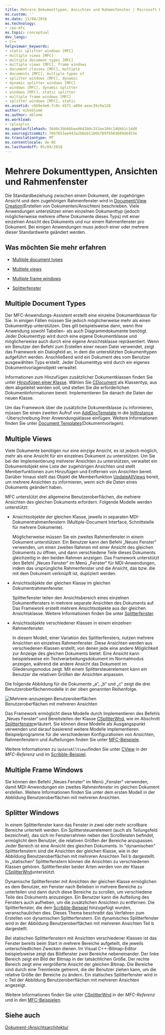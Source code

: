 ```yaml
---
title: Mehrere Dokumenttypen, Ansichten und Rahmenfenster | Microsoft Docs
ms.custom: ''
ms.date: 11/04/2016
ms.technology:
- cpp-mfc
ms.topic: conceptual
dev_langs:
- C++
helpviewer_keywords:
- static splitter windows [MFC]
- multiple views [MFC]
- multiple document types [MFC]
- multiple views [MFC], frame windows
- document classes [MFC], multiple
- documents [MFC], multiple types of
- splitter windows [MFC], dynamic
- dynamic splitter windows [MFC]
- windows [MFC], dynamic splitter
- windows [MFC], static splitter
- multiple frame windows [MFC]
- splitter windows [MFC], static
ms.assetid: c6b9e4e0-7c9c-45f1-a804-aeac39c9a128
author: mikeblome
ms.author: mblome
ms.workload:
- cplusplus
ms.openlocfilehash: 5640c3bb66bee0641b0c153ae10dc146bb1c1dd8
ms.sourcegitcommit: 76b7653ae443a2b8eb1186b789f8503609d6453e
ms.translationtype: MT
ms.contentlocale: de-DE
ms.lasthandoff: 05/04/2018
---
```

# <a name="multiple-document-types-views-and-frame-windows"></a>Mehrere Dokumenttypen, Ansichten und Rahmenfenster
Die Standardbeziehung zwischen einem Dokument, der zugehörigen Ansicht und dem zugehörigen Rahmenfenster wird in [Document/View Creation](../mfc/document-view-creation.md)(Erstellen von Dokumenten/Ansichten) beschrieben. Viele Anwendungen unterstützen einen einzelnen Dokumenttyp (jedoch möglicherweise mehrere offene Dokumente dieses Typs) mit einer einzelnen Ansicht des Dokuments und nur einem Rahmenfenster pro Dokument. Bei einigen Anwendungen muss jedoch einer oder mehrere dieser Standardwerte geändert werden.  
  
## <a name="what-do-you-want-to-know-more-about"></a>Was möchten Sie mehr erfahren  
  
-   [Multiple document types](#_core_multiple_document_types)  
  
-   [Multiple views](#_core_multiple_views)  
  
-   [Multiple frame windows](#_core_multiple_frame_windows)  
  
-   [Splitterfenster](#_core_splitter_windows)  
  
##  <a name="_core_multiple_document_types"></a> Multiple Document Types  
 Der MFC-Anwendungs-Assistent erstellt eine einzelne Dokumentklasse für Sie. In einigen Fällen müssen Sie jedoch möglicherweise mehr als einen Dokumenttyp unterstützen. Dies gilt beispielsweise dann, wenn Ihre Anwendung sowohl Tabellen- als auch Diagrammdokumente benötigt. Jeder Dokumenttyp wird durch eine eigene Dokumentklasse und möglicherweise auch durch eine eigene Ansichtsklasse repräsentiert. Wenn ein Benutzer den Befehl zum Erstellen einer neuen Datei verwendet, zeigt das Framework ein Dialogfeld an, in dem die unterstützten Dokumenttypen aufgeführt werden. Anschließend wird ein Dokument des vom Benutzer ausgewählten Typs erstellt. Jeder Dokumenttyp wird durch ein eigenes Dokumentvorlagenobjekt verwaltet.  
  
 Informationen zum Hinzufügen zusätzlicher Dokumentklassen finden Sie unter [Hinzufügen einer Klasse](../ide/adding-a-class-visual-cpp.md). Wählen Sie [CDocument](../mfc/reference/cdocument-class.md) als Klassentyp, aus dem abgeleitet werden soll, und stellen Sie die erforderlichen Dokumentinformationen bereit. Implementieren Sie danach die Daten der neuen Klasse.  
  
 Um das Framework über die zusätzliche Dokumentklasse zu informieren, müssen Sie einen zweiten Aufruf von [AddDocTemplate](../mfc/reference/cwinapp-class.md#adddoctemplate) in die [InitInstance](../mfc/reference/cwinapp-class.md#initinstance) -Überschreibung Ihrer Anwendungsklasse einfügen. Weitere Informationen finden Sie unter [Document Templates](../mfc/document-templates-and-the-document-view-creation-process.md)(Dokumentvorlagen).  
  
##  <a name="_core_multiple_views"></a> Multiple Views  
 Viele Dokumente benötigen nur eine einzige Ansicht, es ist jedoch möglich, mehr als eine Ansicht für ein einzelnes Dokument zu unterstützen. Um Sie bei der Implementierung mehrerer Ansichten zu unterstützen, verwaltet ein Dokumentobjekt eine Liste der zugehörigen Ansichten und stellt Memberfunktionen zum Hinzufügen und Entfernen von Ansichten bereit. Darüber hinaus stellt das Objekt die Memberfunktion [UpdateAllViews](../mfc/reference/cdocument-class.md#updateallviews) bereit, um mehrere Ansichten zu informieren, wenn sich die Daten eines Dokuments geändert haben.  
  
 MFC unterstützt drei allgemeine Benutzeroberflächen, die mehrere Ansichten des gleichen Dokuments erfordern. Folgende Modelle werden unterstützt:  
  
-   Ansichtsobjekte der gleichen Klasse, jeweils in separaten MDI-Dokumentrahmenfenstern (Multiple-Document Interface, Schnittstelle für mehrere Dokumente).  
  
     Möglicherweise müssen Sie ein zweites Rahmenfenster in einem Dokument unterstützen. Ein Benutzer kann den Befehl „Neues Fenster“ verwenden, um einen zweiten Rahmen mit einer Ansicht des gleichen Dokuments zu öffnen, und dann verschiedene Teile dieses Dokuments gleichzeitig in den beiden Rahmen anzeigen. Das Framework unterstützt den Befehl „Neues Fenster“ im Menü „Fenster“ für MDI-Anwendungen, indem das ursprüngliche Rahmenfenster und die Ansicht, das bzw. die mit dem Dokument verknüpft ist, dupliziert werden.  
  
-   Ansichtsobjekte der gleichen Klasse im gleichen Dokumentrahmenfenster.  
  
     Splitterfenster teilen den Ansichtsbereich eines einzelnen Dokumentfensters in mehrere separate Ansichten des Dokuments auf. Das Framework erstellt mehrere Ansichtsobjekte aus der gleichen Ansichtsklasse. Weitere Informationen finden Sie unter [Splitterfenster](#_core_splitter_windows).  
  
-   Ansichtsobjekte verschiedener Klassen in einem einzelnen Rahmenfenster.  
  
     In diesem Modell, einer Variation des Splitterfensters, nutzen mehrere Ansichten ein einzelnes Rahmenfenster. Diese Ansichten werden aus verschiedenen Klassen erstellt, von denen jede eine andere Möglichkeit zur Anzeige des gleichen Dokuments bietet. Eine Ansicht kann beispielsweise ein Textverarbeitungsdokument im Normalmodus anzeigen, während die andere Ansicht das Dokument im Gliederungsmodus zeigt. Mit einem Splittersteuerelement kann ein Benutzer die relativen Größen der Ansichten anpassen.  
  
 Die folgende Abbildung für die Dokumente „a“, „b“ und „c“ zeigt die drei Benutzeroberflächenmodelle in der oben genannten Reihenfolge.  
  
 ![Mehrere&#45;anzuzeigen Benutzeroberflächen](../mfc/media/vc37a71.gif "vc37a71")  
Benutzeroberflächen mit mehreren Ansichten  
  
 Das Framework ermöglicht diese Modelle durch Implementieren des Befehls „Neues Fenster“ und Bereitstellen der Klasse [CSplitterWnd](../mfc/reference/csplitterwnd-class.md), wie im Abschnitt [Splitterfenster](#_core_splitter_windows)erläutert. Sie können diese Modelle als Ausgangspunkt verwenden und darauf basierend weitere Modelle implementieren. Beispielprogramme für die verschiedenen Konfigurationen von Ansichten, Rahmenfenstern und Aufteilungen finden Sie unter [MFC-Beispiele](../visual-cpp-samples.md).  
  
 Weitere Informationen zu `UpdateAllViews`finden Sie unter [CView](../mfc/reference/cview-class.md) in der *MFC-Referenz* und im [Scribble-Beispiel](../visual-cpp-samples.md).  
  
##  <a name="_core_multiple_frame_windows"></a> Multiple Frame Windows  
 Sie können den Befehl „Neues Fenster“ im Menü „Fenster“ verwenden, damit MDI-Anwendungen ein zweites Rahmenfenster im gleichen Dokument erstellen. Weitere Informationen finden Sie unter dem ersten Modell in der Abbildung Benutzeroberflächen mit mehreren Ansichten.  
  
##  <a name="_core_splitter_windows"></a> Splitter Windows  
 In einem Splitterfenster kann das Fenster in zwei oder mehr scrollbare Bereiche unterteilt werden. Ein Splittersteuerelement (auch als Teilungsfeld bezeichnet), das sich im Fensterrahmen neben den Scrollleisten befindet, ermöglicht dem Benutzer, die relativen Größen der Bereiche anzupassen. Jeder Bereich ist eine Ansicht des gleichen Dokuments. In "dynamischen" Splitterfenstern sind die Ansichten der gleichen Klasse, wie in der Abbildung Benutzeroberflächen mit mehreren Ansichten Teil b dargestellt. In „statischen“ Splitterfenstern können die Ansichten zu verschiedenen Klassen gehören. Splitterfenster beider Arten werden von der Klasse [CSplitterWnd](../mfc/reference/csplitterwnd-class.md)unterstützt.  
  
 Dynamische Splitterfenster mit Ansichten der gleichen Klasse ermöglichen es dem Benutzer, ein Fenster nach Belieben in mehrere Bereiche zu unterteilen und dann durch diese Bereiche zu scrollen, um verschiedene Teile des Dokuments anzuzeigen. Ein Benutzer kann die Aufteilung des Fensters auch aufheben, um die zusätzlichen Ansichten zu entfernen. Die Splitterfenster, die dem [Scribble-Beispiel](../visual-cpp-samples.md) hinzugefügt wurden, veranschaulichen dies. Dieses Thema beschreibt das Verfahren zum Erstellen von dynamischen Splitterfenstern. Ein dynamisches Splitterfenster wird in der Abbildung Benutzeroberflächen mit mehreren Ansichten Teil b dargestellt.  
  
 Bei statischen Splitterfenstern mit Ansichten verschiedener Klassen ist das Fenster bereits beim Start in mehrere Bereiche aufgeteilt, die jeweils unterschiedlichen Zwecken dienen. Im Visual C++-Bitmap-Editor beispielsweise zeigt das Bildfenster zwei Bereiche nebeneinander. Der linke Bereich zeigt ein Bild der Bitmap in der tatsächlichen Größe. Der rechte Bereich zeigt eine vergrößerte Ansicht der gleichen Bitmap. Die Bereiche sind durch eine Trennleiste getrennt, die der Benutzer ziehen kann, um die relative Größe der Bereiche zu ändern. Ein statisches Splitterfenster wird in c Teil der Abbildung Benutzeroberflächen mit mehreren Ansichten angezeigt.  
  
 Weitere Informationen finden Sie unter [CSplitterWnd](../mfc/reference/csplitterwnd-class.md) in der *MFC-Referenz* und in den [MFC-Beispielen](../visual-cpp-samples.md).  
  
## <a name="see-also"></a>Siehe auch  
 [Dokument-/Ansichtsarchitektur](../mfc/document-view-architecture.md)

